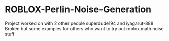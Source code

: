 # ROBLOX-Perlin-Noise-Generation
Project worked on with 2 other people superdude194 and iyagarut-888
Broken but some examples for others who want to try out roblox math.noise stuff
